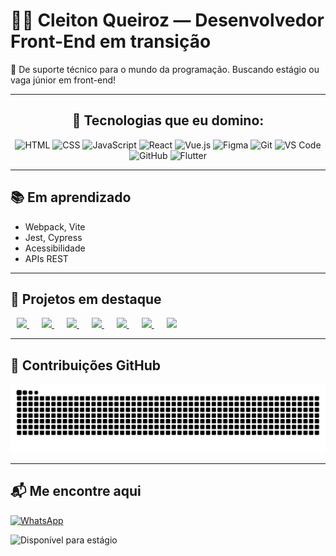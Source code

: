 # 👨‍💻 Cleiton Queiroz — Desenvolvedor Front-End em transição

🎯 De suporte técnico para o mundo da programação. Buscando estágio ou vaga júnior em front-end!

---

<div align="center">

  <h2>🚀 Tecnologias que eu domino:</h2>

  <img src="https://skillicons.dev/icons?i=html" title="HTML" style="pointer-events: none;" />
  <img src="https://skillicons.dev/icons?i=css" title="CSS" style="pointer-events: none;" />
  <img src="https://skillicons.dev/icons?i=javascript" title="JavaScript" style="pointer-events: none;" />
  <img src="https://skillicons.dev/icons?i=react" title="React" style="pointer-events: none;" />
  <img src="https://skillicons.dev/icons?i=vue" title="Vue.js" style="pointer-events: none;" />
  <img src="https://skillicons.dev/icons?i=figma" title="Figma" style="pointer-events: none;" />
  <img src="https://skillicons.dev/icons?i=git" title="Git" style="pointer-events: none;" />
  <img src="https://skillicons.dev/icons?i=vscode" title="VS Code" style="pointer-events: none;" />
  <img src="https://skillicons.dev/icons?i=github" title="GitHub" style="pointer-events: none;" />
   <img src="https://skillicons.dev/icons?i=flutter" title="Flutter" style="pointer-events: none;" />

</div>

---

## 📚 Em aprendizado
- Webpack, Vite
- Jest, Cypress
- Acessibilidade
- APIs REST

---

<div align="left">
  <h2>💼 Projetos em destaque</h2>
  <a href="https://github.com/CleitonQ/portfolio" style="margin: 0 10px;">
    <img src="https://img.shields.io/badge/Portfólio-000?style=for-the-badge&logo=github&logoColor=white" />
  </a>
  <a href="https://github.com/CleitonQ/devlinks" style="margin: 0 10px;">
    <img src="https://img.shields.io/badge/DevLinks-000?style=for-the-badge&logo=github&logoColor=white" />
  </a>
   <a href="https://github.com/CleitonQ/portfolio" style="margin: 0 10px;">
    <img src="https://img.shields.io/badge/Portfólio-000?style=for-the-badge&logo=github&logoColor=white" />
  </a>
  <a href="https://github.com/CleitonQ/devlinks" style="margin: 0 10px;">
    <img src="https://img.shields.io/badge/DevLinks-000?style=for-the-badge&logo=github&logoColor=white" />
  </a>
   <a href="https://github.com/CleitonQ/portfolio" style="margin: 0 10px;">
    <img src="https://img.shields.io/badge/Portfólio-000?style=for-the-badge&logo=github&logoColor=white" />
  </a>
  <a href="https://github.com/CleitonQ/devlinks" style="margin: 0 10px;">
    <img src="https://img.shields.io/badge/DevLinks-000?style=for-the-badge&logo=github&logoColor=white" />
  </a>
   <a href="https://github.com/CleitonQ/portfolio" style="margin: 0 10px;">
    <img src="https://img.shields.io/badge/Portfólio-000?style=for-the-badge&logo=github&logoColor=white" />
  </a>
</div>

---

## 🐍 Contribuições GitHub

<picture>
  <source media="(prefers-color-scheme: dark)"
         srcset="https://raw.githubusercontent.com/CleitonQ/CleitonQ/output/github-snake-dark.svg" />
  <source media="(prefers-color-scheme: light)"
         srcset="https://raw.githubusercontent.com/CleitonQ/CleitonQ/output/github-snake.svg" />
  <img alt="GitHub Snake"
       src="https://raw.githubusercontent.com/CleitonQ/CleitonQ/output/github-snake.svg" />
</picture>



---

## 📬 Me encontre aqui

[![WhatsApp](https://img.shields.io/badge/WhatsApp-Contato-green?style=flat-square&logo=whatsapp&logoColor=white)](https://wa.me/15996295847)

![Disponível para estágio](https://img.shields.io/badge/Estágio-Disponível-green?style=for-the-badge&logo=github)



